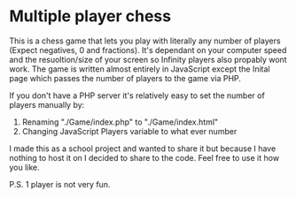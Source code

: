 Multiple player chess
=============
This is a chess game that lets you play with literally any number of players (Expect negatives, 0 and fractions). It's dependant on your computer speed and the resuoltion/size of your screen so Infinity players also propably wont work. The game is written almost entirely in JavaScript except the Inital page which passes the number of players to the game via PHP.

If you don't have a PHP server it's relatively easy to set the number of players manually by:
1. Renaming "./Game/index.php" to "./Game/index.html"
2. Changing JavaScript Players variable to what ever number

I made this as a school project and wanted to share it but because I have nothing to host it on I decided to share to the code. Feel free to use it how you like.

P.S. 1 player is not very fun.
